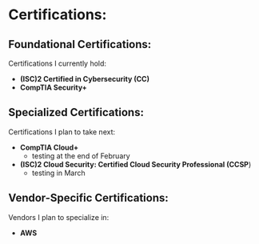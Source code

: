 # **Certifications:**
## Foundational Certifications:
Certifications I currently hold: 
- **(ISC)2 Certified in Cybersecurity (CC)**
- **CompTIA Security+**

## Specialized Certifications:
Certifications I plan to take next:
- **CompTIA Cloud+**
    - testing at the end of February
- **(ISC)2 Cloud Security: Certified Cloud Security Professional (CCSP**)
    - testing in March

## Vendor-Specific Certifications:
Vendors I plan to specialize in:
- **AWS**